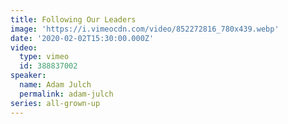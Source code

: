 ```yaml
---
title: Following Our Leaders
image: 'https://i.vimeocdn.com/video/852272816_780x439.webp'
date: '2020-02-02T15:30:00.000Z'
video:
  type: vimeo
  id: 388837002
speaker:
  name: Adam Julch
  permalink: adam-julch
series: all-grown-up
---
```


